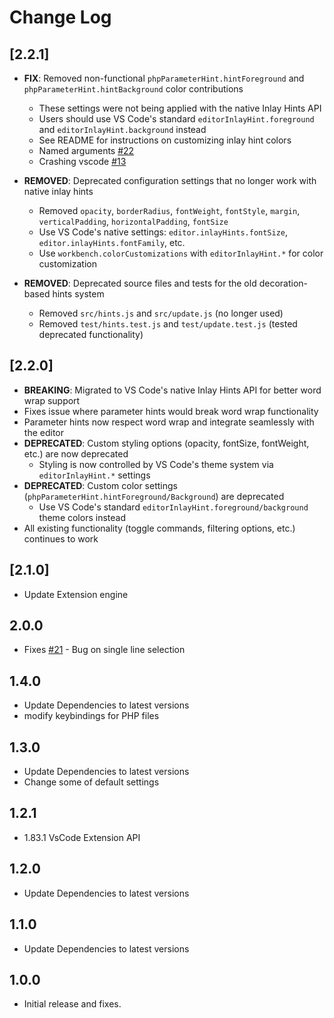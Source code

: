 # Change Log

## [2.2.1]
- **FIX**: Removed non-functional `phpParameterHint.hintForeground` and `phpParameterHint.hintBackground` color contributions
  - These settings were not being applied with the native Inlay Hints API
  - Users should use VS Code's standard `editorInlayHint.foreground` and `editorInlayHint.background` instead
  - See README for instructions on customizing inlay hint colors
  - Named arguments [#22](https://github.com/mrchetan/phpstorm-parameter-hints-in-vscode/issues/22)
  - Crashing vscode [#13](https://github.com/mrchetan/phpstorm-parameter-hints-in-vscode/issues/13)

- **REMOVED**: Deprecated configuration settings that no longer work with native inlay hints
  - Removed `opacity`, `borderRadius`, `fontWeight`, `fontStyle`, `margin`, `verticalPadding`, `horizontalPadding`, `fontSize`
  - Use VS Code's native settings: `editor.inlayHints.fontSize`, `editor.inlayHints.fontFamily`, etc.
  - Use `workbench.colorCustomizations` with `editorInlayHint.*` for color customization
- **REMOVED**: Deprecated source files and tests for the old decoration-based hints system
  - Removed `src/hints.js` and `src/update.js` (no longer used)
  - Removed `test/hints.test.js` and `test/update.test.js` (tested deprecated functionality)

## [2.2.0]
- **BREAKING**: Migrated to VS Code's native Inlay Hints API for better word wrap support
- Fixes issue where parameter hints would break word wrap functionality
- Parameter hints now respect word wrap and integrate seamlessly with the editor
- **DEPRECATED**: Custom styling options (opacity, fontSize, fontWeight, etc.) are now deprecated
  - Styling is now controlled by VS Code's theme system via `editorInlayHint.*` settings
- **DEPRECATED**: Custom color settings (`phpParameterHint.hintForeground/Background`) are deprecated
  - Use VS Code's standard `editorInlayHint.foreground/background` theme colors instead
- All existing functionality (toggle commands, filtering options, etc.) continues to work

## [2.1.0]
- Update Extension engine

## 2.0.0

- Fixes [#21](https://github.com/mrchetan/phpstorm-parameter-hints-in-vscode/issues/21) - Bug on single line selection

## 1.4.0

- Update Dependencies to latest versions
- modify keybindings for PHP files

## 1.3.0

- Update Dependencies to latest versions
- Change some of default settings

## 1.2.1

- 1.83.1 VsCode Extension API

## 1.2.0

- Update Dependencies to latest versions

## 1.1.0

- Update Dependencies to latest versions

## 1.0.0

- Initial release and fixes.
